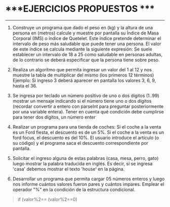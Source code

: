 #  ***EJERCICIOS PROPUESTOS	***

------------
1. Construye un programa que dado el peso en (kg) y la altura de una persona en (metros) calcule y muestre por pantalla su Índice de Masa Corporal (IMS) o índice de Quetelet. Este índice pretende determinar el intervalo de peso más saludable que puede tener una persona. El valor de este índice se calcula mediante la siguiente expresión:
Se suele establecer un intervalo de 18 a 25 como saludable en personas adultas, de lo contrario se deberá especificar que la persona tiene sobre peso.

1. Realiza un algoritmo que permita ingresar un valor del 1 al 12 y nos muestre la tabla de multiplicar del mismo (los primeros 12 términos)
Ejemplo: Si ingreso 3 deberá aparecer en pantalla los valores 3, 6, 9, hasta el 36.

1. Se ingresa por teclado un número positivo de uno o dos dígitos (1..99) mostrar un mensaje indicando si el número tiene uno o dos dígitos (recordar convertir a entero con
parseInt para preguntar posteriormente por una variable entera). Tener en cuenta qué condición debe cumplirse para tener dos dígitos, un número enter

1. Realizar un programa para una tienda de coches: Si el coche a la venta es un Ford fiesta, el descuento es de un 5%. Si el coche a la venta es un ford focus, el descuento es del 10%. El usuario introduce el artículo (o su código) y el programa saca el descuento correspondiente por pantalla.

1. Solicitar el ingreso alguna de estas palabras (casa, mesa, perro, gato) luego mostrar la palabra traducida en inglés. Es decir, si se ingresa 'casa' debemos mostrar el texto 'house' en la página.

1. Desarrollar un programa que permita cargar 05 números enteros y luego nos informe cuántos valores fueron pares y cuántos impares. Emplear el operador "%" en la condición de la estructura condicional. 
> if (valor%2== (valor%2==0)




